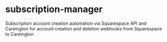# subscription-manager
Subscription account creation automation via Squarespace API and Careington for account creation and deletion webhooks from Squarespace to Careington
